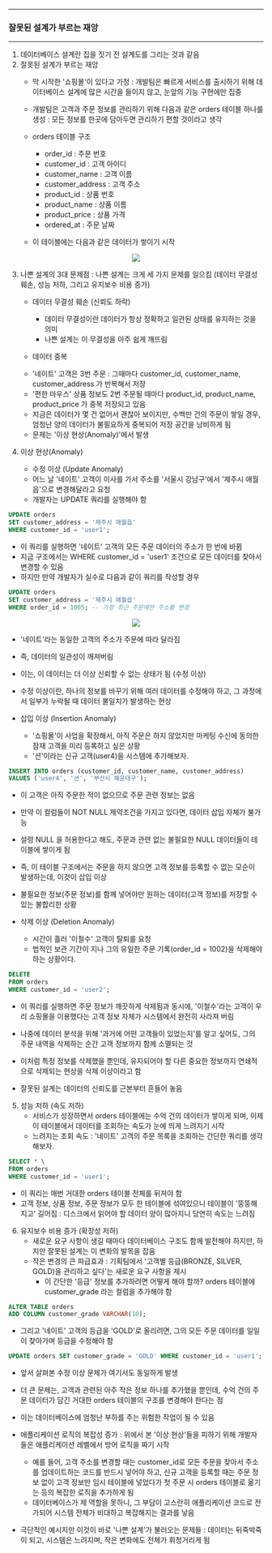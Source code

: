 -----
### 잘못된 설계가 부르는 재앙
-----
1. 데이터베이스 설계란 집을 짓기 전 설계도를 그리는 것과 같음
2. 잘못된 설계가 부르는 재앙
   - 막 시작한 '쇼핑몰'이 있다고 가정 : 개발팀은 빠르게 서비스를 출시하기 위해 데이터베이스 설계에 많은 시간을 들이지 않고, 눈앞의 기능 구현에만 집중
   - 개발팀은 고객과 주문 정보를 관리하기 위해 다음과 같은 orders 테이블 하나를 생성 : 모든 정보를 한곳에 담아두면 관리하기 편할 것이라고 생각
   - orders 테이블 구조
     + order_id : 주문 번호
     + customer_id : 고객 아이디
     + customer_name : 고객 이름
     + customer_address : 고객 주소
     + product_id : 상품 번호
     + product_name : 상품 이름
     + product_price : 상품 가격
     + ordered_at : 주문 날짜

   - 이 테이블에는 다음과 같은 데이터가 쌓이기 시작
<div align="center">
<img src="https://github.com/user-attachments/assets/9397775d-2af1-4179-bf5e-6475ce3b9120">
</div>

3. 나쁜 설계의 3대 문제점 : 나쁜 설계는 크게 세 가지 문제를 일으킴 (데이터 무결성 훼손, 성능 저하, 그리고 유지보수 비용 증가)
   - 데이터 무결성 훼손 (신뢰도 하락)
      + 데이터 무결성이란 데이터가 항상 정확하고 일관된 상태를 유지하는 것을 의미
      + 나쁜 설계는 이 무결성을 아주 쉽게 깨뜨림

   - 데이터 중복
    + '네이트' 고객은 3번 주문 : 그때마다 customer_id, customer_name, customer_address 가 반복해서 저장
    + '편한 마우스' 상품 정보도 2번 주문될 때마다 product_id, product_name, product_price 가 중복 저장되고 있음
    + 지금은 데이터가 몇 건 없어서 괜찮아 보이지만, 수백만 건의 주문이 쌓일 경우, 엄청난 양의 데이터가 불필요하게 중복되어 저장 공간을 낭비하게 됨
    + 문제는 '이상 현상(Anomaly)'에서 발생


4. 이상 현상(Anomaly)
   - 수정 이상 (Update Anomaly)
    + 어느 날 '네이트' 고객이 이사를 가서 주소를 '서울시 강남구'에서 '제주시 애월읍'으로 변경해달라고 요청
    + 개발자는 UPDATE 쿼리를 실행해야 함
```sql
UPDATE orders
SET customer_address = '제주시 애월읍'
WHERE customer_id = 'user1';
 ```
   - 이 쿼리를 실행하면 '네이트' 고객의 모든 주문 데이터의 주소가 한 번에 바뀜
   - 지금 구조에서는 WHERE customer_id = 'user1' 조건으로 모든 데이터를 찾아서 변경할 수 있음
   - 하지만 만약 개발자가 실수로 다음과 같이 쿼리를 작성할 경우
 ```sql
UPDATE orders
SET customer_address = '제주시 애월읍'
WHERE order_id = 1005; -- 가장 최근 주문에만 주소를 변경
```
<div align="center">
<img src="https://github.com/user-attachments/assets/06d14680-a69e-4fa1-a0f9-84d2728a6946">
</div>

   - '네이트'라는 동일한 고객의 주소가 주문에 따라 달라짐
   - 즉, 데이터의 일관성이 깨져버림
   - 이는, 이 데이터는 더 이상 신뢰할 수 없는 상태가 됨 (수정 이상)
   - 수정 이상이란, 하나의 정보를 바꾸기 위해 여러 데이터를 수정해야 하고, 그 과정에서 일부가 누락될 때 데이터 불일치가 발생하는 현상

   - 삽입 이상 (Insertion Anomaly)
      + '쇼핑몰'이 사업을 확장해서, 아직 주문은 하지 않았지만 마케팅 수신에 동의한 잠재 고객을 미리 등록하고 싶은 상황
      + '션'이라는 신규 고객(user4)을 시스템에 추가해보자.
```sql
INSERT INTO orders (customer_id, customer_name, customer_address)
VALUES ('user4', '션', '부산시 해운대구');
```
   - 이 고객은 아직 주문한 적이 없으므로 주문 관련 정보는 없음
   - 만약 이 컬럼들이 NOT NULL 제약조건을 가지고 있다면, 데이터 삽입 자체가 불가능
   - 설령 NULL 을 허용한다고 해도, 주문과 관련 없는 불필요한 NULL 데이터들이 테이블에 쌓이게 됨
   - 즉, 이 테이블 구조에서는 주문을 하지 않으면 고객 정보를 등록할 수 없는 모순이 발생하는데, 이것이 삽입 이상
   - 불필요한 정보(주문 정보)를 함께 넣어야만 원하는 데이터(고객 정보)를 저장할 수 있는 불합리한 상황

   - 삭제 이상 (Deletion Anomaly)
     + 시간이 흘러 '이철수' 고객이 탈퇴를 요청
     + 법적인 보관 기간이 지나 그의 유일한 주문 기록(order_id = 1002)을 삭제해야 하는 상황이다.
```sql
DELETE
FROM orders
WHERE customer_id = 'user2';
```
   - 이 쿼리를 실행하면 주문 정보가 깨끗하게 삭제됨과 동시에, '이철수'라는 고객이 우리 쇼핑몰을 이용했다는 고객 정보 자체가 시스템에서 완전히 사라져 버림
   - 나중에 데이터 분석을 위해 '과거에 어떤 고객들이 있었는지'를 알고 싶어도, 그의 주문 내역을 삭제하는 순간 고객 정보까지 함께 소멸되는 것
   - 이처럼 특정 정보를 삭제했을 뿐인데, 유지되어야 할 다른 중요한 정보까지 연쇄적으로 삭제되는 현상을 삭제 이상이라고 함

   - 잘못된 설계는 데이터의 신뢰도를 근본부터 흔들어 놓음

5. 성능 저하 (속도 저하)
   - 서비스가 성장하면서 orders 테이블에는 수억 건의 데이터가 쌓이게 되며, 이제 이 테이블에서 데이터를 조회하는 속도가 눈에 띄게 느려지기 시작
   - 느려지는 조회 속도 : '네이트' 고객의 주문 목록을 조회하는 간단한 쿼리를 생각해보자.
```sql
SELECT * \
FROM orders
WHERE customer_id = 'user1';
```
   - 이 쿼리는 매번 거대한 orders 테이블 전체를 뒤져야 함
   - 고객 정보, 상품 정보, 주문 정보가 모두 한 테이블에 섞여있으니 테이블이 '뚱뚱해지고' 길어짐 : 디스크에서 읽어야 할 데이터 양이 많아지니 당연히 속도는 느려짐

6. 유지보수 비용 증가 (확장성 저하)
   - 새로운 요구 사항이 생길 때마다 데이터베이스 구조도 함께 발전해야 하지만, 하지만 잘못된 설계는 이 변화의 발목을 잡음
   - 작은 변경의 큰 파급효과 : 기획팀에서 '고객별 등급(BRONZE, SILVER, GOLD)을 관리하고 싶다'는 새로운 요구 사항을 제시
     + 이 간단한 '등급' 정보를 추가하려면 어떻게 해야 할까? orders 테이블에 customer_grade 라는 컬럼을 추가해야 함
```sql
ALTER TABLE orders
ADD COLUMN customer_grade VARCHAR(10);
```
   - 그리고 '네이트' 고객의 등급을 'GOLD'로 올리려면, 그의 모든 주문 데이터를 일일이 찾아가며 등급을 수정해야 함
```sql
UPDATE orders SET customer_grade = 'GOLD' WHERE customer_id = 'user1';
```
   - 앞서 살펴본 수정 이상 문제가 여기서도 동일하게 발생
   - 더 큰 문제는, 고객과 관련된 아주 작은 정보 하나를 추가했을 뿐인데, 수억 건의 주문 데이터가 담긴 거대한 orders 테이블의 구조를 변경해야 한다는 점
   - 이는 데이터베이스에 엄청난 부하를 주는 위험한 작업이 될 수 있음

   - 애플리케이션 로직의 복잡성 증가 : 위에서 본 '이상 현상'들을 피하기 위해 개발자들은 애플리케이션 레벨에서 방어 로직을 짜기 시작
     + 예를 들어, 고객 주소를 변경할 때는 customer_id로 모든 주문을 찾아서 주소를 업데이트하는 코드를 반드시 넣어야 하고, 신규 고객을 등록할 때는 주문 정보 없이 고객 정보만 임시 테이블에 넣었다가 첫 주문 시 orders 테이블로 옮기는 등의 복잡한 로직을 추가하게 됨
     + 데이터베이스가 제 역할을 못하니, 그 부담이 고스란히 애플리케이션 코드로 전가되어 시스템 전체가 비대하고 복잡해지는 결과를 낳음
  
   - 극단적인 예시지만 이것이 바로 '나쁜 설계'가 불러오는 문제들 : 데이터는 뒤죽박죽이 되고, 시스템은 느려지며, 작은 변화에도 전체가 휘청거리게 됨
